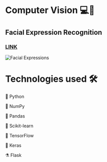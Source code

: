 # Computer Vision 💻🧿 

## Facial Expression Recognition 
### [LINK](https://github.com/ayoub-berdeddouch/DSProjects_Real_life/tree/master/FacialExpression_Recognition_RealTime)

![Facial Expressions](/facialexpression.png)

# Technologies used 🛠️


🐍 Python

🔢 NumPy

🐼 Pandas

🧬 Scikit-learn

🌊 TensorFlow

🔦 Keras

⚗️ Flask
